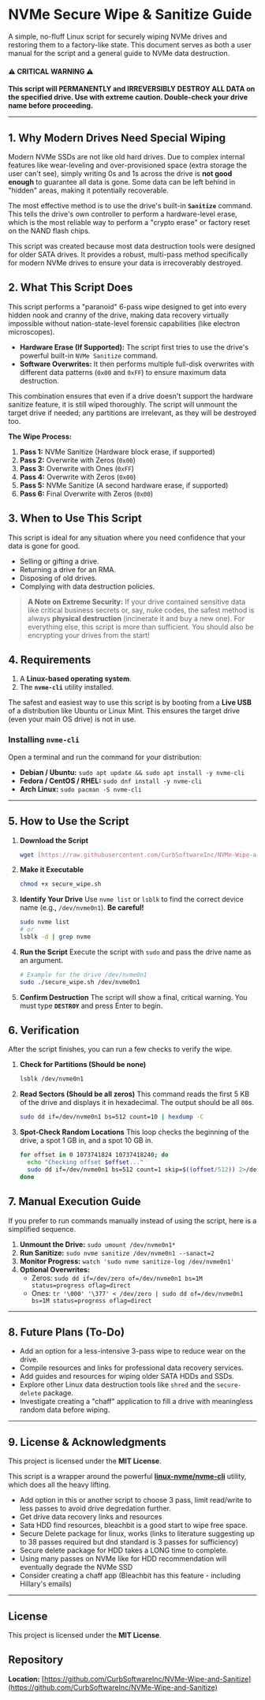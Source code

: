 # NVMe Secure Wipe & Sanitize Guide

A simple, no-fluff Linux script for securely wiping NVMe drives and restoring them to a factory-like state. This document serves as both a user manual for the script and a general guide to NVMe data destruction.

#### ⚠️ CRITICAL WARNING ⚠️

**This script will PERMANENTLY and IRREVERSIBLY DESTROY ALL DATA on the specified drive. Use with extreme caution. Double-check your drive name before proceeding.**

---

## 1. Why Modern Drives Need Special Wiping

Modern NVMe SSDs are not like old hard drives. Due to complex internal features like wear-leveling and over-provisioned space (extra storage the user can't see), simply writing 0s and 1s across the drive is **not good enough** to guarantee all data is gone. Some data can be left behind in "hidden" areas, making it potentially recoverable.

The most effective method is to use the drive's built-in **`Sanitize`** command. This tells the drive's own controller to perform a hardware-level erase, which is the most reliable way to perform a "crypto erase" or factory reset on the NAND flash chips.

This script was created because most data destruction tools were designed for older SATA drives. It provides a robust, multi-pass method specifically for modern NVMe drives to ensure your data is irrecoverably destroyed.

## 2. What This Script Does

This script performs a "paranoid" 6-pass wipe designed to get into every hidden nook and cranny of the drive, making data recovery virtually impossible without nation-state-level forensic capabilities (like electron microscopes).

* **Hardware Erase (If Supported):** The script first tries to use the drive's powerful built-in `NVMe Sanitize` command.
* **Software Overwrites:** It then performs multiple full-disk overwrites with different data patterns (`0x00` and `0xFF`) to ensure maximum data destruction.

This combination ensures that even if a drive doesn't support the hardware sanitize feature, it is still wiped thoroughly. The script will unmount the target drive if needed; any partitions are irrelevant, as they will be destroyed too.

**The Wipe Process:**
1.  **Pass 1:** NVMe Sanitize (Hardware block erase, if supported)
2.  **Pass 2:** Overwrite with Zeros (`0x00`)
3.  **Pass 3:** Overwrite with Ones (`0xFF`)
4.  **Pass 4:** Overwrite with Zeros (`0x00`)
5.  **Pass 5:** NVMe Sanitize (A second hardware erase, if supported)
6.  **Pass 6:** Final Overwrite with Zeros (`0x00`)

## 3. When to Use This Script

This script is ideal for any situation where you need confidence that your data is gone for good.

* Selling or gifting a drive.
* Returning a drive for an RMA.
* Disposing of old drives.
* Complying with data destruction policies.

> **A Note on Extreme Security:** If your drive contained sensitive data like critical business secrets or, say, nuke codes, the safest method is always **physical destruction** (incinerate it and buy a new one). For everything else, this script is more than sufficient. You should also be encrypting your drives from the start!

## 4. Requirements

1.  A **Linux-based operating system**.
2.  The **`nvme-cli`** utility installed.

The safest and easiest way to use this script is by booting from a **Live USB** of a distribution like Ubuntu or Linux Mint. This ensures the target drive (even your main OS drive) is not in use.

### Installing `nvme-cli`

Open a terminal and run the command for your distribution:
* **Debian / Ubuntu:** `sudo apt update && sudo apt install -y nvme-cli`
* **Fedora / CentOS / RHEL:** `sudo dnf install -y nvme-cli`
* **Arch Linux:** `sudo pacman -S nvme-cli`

---

## 5. How to Use the Script

1.  **Download the Script**
    ```bash
    wget [https://raw.githubusercontent.com/CurbSoftwareInc/NVMe-Wipe-and-Sanitize/main/secure_wipe.sh](https://raw.githubusercontent.com/CurbSoftwareInc/NVMe-Wipe-and-Sanitize/main/secure_wipe.sh)
    ```

2.  **Make it Executable**
    ```bash
    chmod +x secure_wipe.sh
    ```

3.  **Identify Your Drive**
    Use `nvme list` or `lsblk` to find the correct device name (e.g., `/dev/nvme0n1`). **Be careful!**
    ```bash
    sudo nvme list
    # or
    lsblk -d | grep nvme
    ```

4.  **Run the Script**
    Execute the script with `sudo` and pass the drive name as an argument.
    ```bash
    # Example for the drive /dev/nvme0n1
    sudo ./secure_wipe.sh /dev/nvme0n1
    ```

5.  **Confirm Destruction**
    The script will show a final, critical warning. You must type **`DESTROY`** and press Enter to begin.

## 6. Verification

After the script finishes, you can run a few checks to verify the wipe.

1.  **Check for Partitions (Should be none)**
    ```bash
    lsblk /dev/nvme0n1
    ```

2.  **Read Sectors (Should be all zeros)**
    This command reads the first 5 KB of the drive and displays it in hexadecimal. The output should be all `00`s.
    ```bash
    sudo dd if=/dev/nvme0n1 bs=512 count=10 | hexdump -C
    ```

3.  **Spot-Check Random Locations**
    This loop checks the beginning of the drive, a spot 1 GB in, and a spot 10 GB in.
    ```bash
    for offset in 0 1073741824 10737418240; do
      echo "Checking offset $offset..."
      sudo dd if=/dev/nvme0n1 bs=512 count=1 skip=$((offset/512)) 2>/dev/null | hexdump -C | head -n 2
    done
    ```

## 7. Manual Execution Guide

If you prefer to run commands manually instead of using the script, here is a simplified sequence.

1.  **Unmount the Drive:** `sudo umount /dev/nvme0n1*`
2.  **Run Sanitize:** `sudo nvme sanitize /dev/nvme0n1 --sanact=2`
3.  **Monitor Progress:** `watch 'sudo nvme sanitize-log /dev/nvme0n1'`
4.  **Optional Overwrites:**
    * Zeros: `sudo dd if=/dev/zero of=/dev/nvme0n1 bs=1M status=progress oflag=direct`
    * Ones: `tr '\000' '\377' < /dev/zero | sudo dd of=/dev/nvme0n1 bs=1M status=progress oflag=direct`

---

## 8. Future Plans (To-Do)

* Add an option for a less-intensive 3-pass wipe to reduce wear on the drive.
* Compile resources and links for professional data recovery services.
* Add guides and resources for wiping older SATA HDDs and SSDs.
* Explore other Linux data destruction tools like `shred` and the `secure-delete` package.
* Investigate creating a "chaff" application to fill a drive with meaningless random data before wiping.

---

## 9. License & Acknowledgments

This project is licensed under the **MIT License**.

This script is a wrapper around the powerful [**linux-nvme/nvme-cli**](https://github.com/linux-nvme/nvme-cli) utility, which does all the heavy lifting.

- Add option in this or another script to choose 3 pass, limit read/write to less passes to avoid drive degredation further.
- Get drive data recovery links and resources
- Sata HDD find resources, bleachbit is a good start to wipe free space.
- Secure Delete package for linux, works (links to literature suggesting up to 38 passes required but dnd standard is 3 passes for sufficiency)
- Secure delete package for HDD takes a LONG time to complete.
- Using many passes on NVMe like for HDD recommendation will eventually degrade the NVMe SSD
- Consider creating a chaff app (Bleachbit has this feature - including Hillary's emails)

---

## License

This project is licensed under the **MIT License**.

## Repository

**Location:** [https://github.com/CurbSoftwareInc/NVMe-Wipe-and-Sanitize](https://github.com/CurbSoftwareInc/NVMe-Wipe-and-Sanitize)
